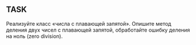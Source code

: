 ## TASK ##
Реализуйте класс «числа с плавающей запятой». 
Опишите метод деления двух чисел с плавающей запятой, обработайте ошибку деления на ноль (zero division).
